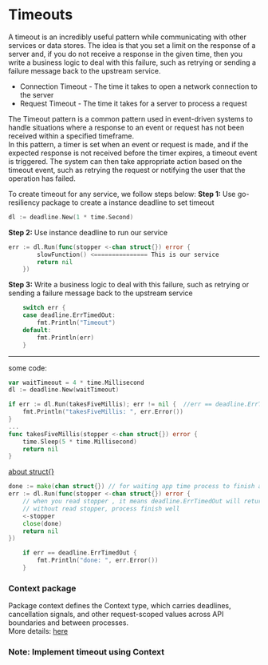 # Timeouts
A timeout is an incredibly useful pattern while communicating with other services or data stores. The idea is that you set a limit on the response of a server and, if you do not receive a response in the given time, then you write a business logic to deal with this failure, such as retrying or sending a failure message back to the upstream service.
* Connection Timeout - The time it takes to open a network connection to the server
* Request Timeout - The time it takes for a server to process a request

The Timeout pattern is a common pattern used in event-driven systems to handle situations where a response to an event or request has not been received within a specified timeframe.<br/>
In this pattern, a timer is set when an event or request is made, and if the expected response is not received before the timer expires, a timeout event is triggered. The system can then take appropriate action based on the timeout event, such as retrying the request or notifying the user that the operation has failed.<br/>

To create timeout for any service, we follow steps below:
**Step 1:** Use go-resiliency package to create a instance deadline to set timeout
```go
dl := deadline.New(1 * time.Second)
```
**Step 2:** Use instance deadline to run our service
```go
err := dl.Run(func(stopper <-chan struct{}) error {
		slowFunction() <=============== This is our service
		return nil
	})
```
**Step 3:** Write a business logic to deal with this failure, such as retrying or sending a failure message back to the upstream service
```go
	switch err {
	case deadline.ErrTimedOut:
		fmt.Println("Timeout")
	default:
		fmt.Println(err)
	}
```
----
some code:
```go
var waitTimeout = 4 * time.Millisecond
dl := deadline.New(waitTimeout)

if err := dl.Run(takesFiveMillis); err != nil {  //err == deadline.ErrTimedOut
	fmt.Println("takesFiveMillis: ", err.Error())
}
...
func takesFiveMillis(stopper <-chan struct{}) error {
    time.Sleep(5 * time.Millisecond)
    return nil
}

```

[about struct{}](https://stackoverflow.com/a/52035899)
```go
done := make(chan struct{}) // for waiting app time process to finish app
err := dl.Run(func(stopper <-chan struct{}) error {
    // when you read stopper , it means deadline.ErrTimedOut will return
    // without read stopper, process finish well
    <-stopper
    close(done)
    return nil
})

	if err == deadline.ErrTimedOut {
		fmt.Println("done: ", err.Error())
	}

```

### Context package
Package context defines the Context type, which carries deadlines, cancellation signals, and other request-scoped values across API boundaries and between processes.<br/>
More details: [here](https://pkg.go.dev/context)

### Note: Implement timeout using Context